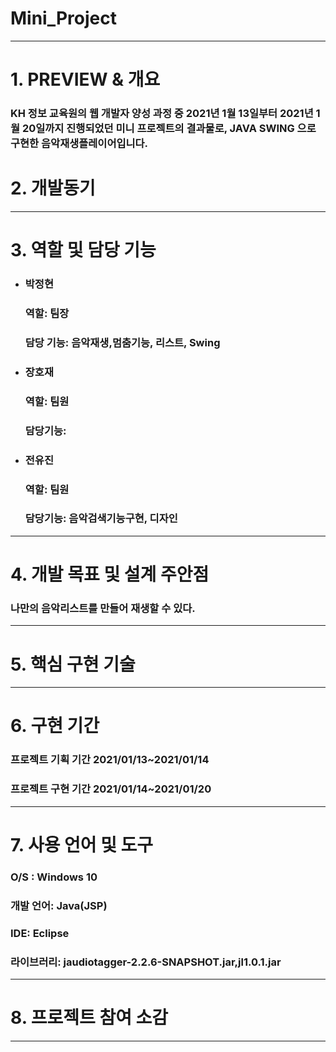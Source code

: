 # Mini_Project
 ---------------------------------------

# 1. PREVIEW & 개요
### KH 정보 교육원의 웹 개발자 양성 과정 중 2021년 1월 13일부터 2021년 1월 20일까지 진행되었던 미니 프로젝트의 결과물로, JAVA SWING 으로 구현한 음악재생플레이어입니다.

# 2. 개발동기
 
 ---------------------------------------
# 3. 역할 및 담당 기능
+ ### 박정현   
  ### 역할: 팀장      
  ### 담당 기능:  음악재생,멈춤기능, 리스트, Swing     

+ ### 장호재      
  ### 역할:  팀원    
  ### 담당기능:      

+ ### 전유진      
  ### 역할:  팀원    
  ### 담당기능:  음악검색기능구현, 디자인   
 ---------------------------------------
# 4. 개발 목표 및 설계 주안점  
### 나만의 음악리스트를 만들어 재생할 수 있다.
 ---------------------------------------
# 5. 핵심 구현 기술   
 ---------------------------------------
# 6. 구현 기간   
### 프로젝트 기획 기간 2021/01/13~2021/01/14   
### 프로젝트 구현 기간 2021/01/14~2021/01/20    
 ---------------------------------------
# 7. 사용 언어 및 도구   
### O/S : Windows 10   
### 개발 언어: Java(JSP)   
### IDE:  Eclipse    
### 라이브러리: jaudiotagger-2.2.6-SNAPSHOT.jar,jl1.0.1.jar    
 ---------------------------------------
# 8. 프로젝트 참여 소감   

 ---------------------------------------
